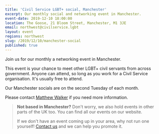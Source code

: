```yaml
---
title: 'Civil Service LGBT+ social, Manchester'
excerpt: Our monthly social and networking event in Manchester.
event-date: 2019-12-10 18:00:00
location: The Goose, 21 Bloom Street, Manchester, M1 3JE
email: northwest@civilservice.lgbt
layout: event
regions: northwest
slug: /2019/12/10/manchester-social
published: true
---
```


Join us for our monthly a networking event in Manchester. 

This event is your chance to meet other LGBT+ civil servants from across government. Anyone can attend, so long as you work for a Civil Service organisation. It's usually free to attend.

Our Manchester socials are on the second Tuesday of each month.

Please contact [Matthew Walker](mailto:MATTHEW.WALKER1@DWP.GSI.GOV.UK)  if you need more information.

> **Not based in Manchester?** Don't worry, we also hold events in other parts of the UK too. You can find all our events on our website.
> 
> If we don't have an event coming up in your area, why not run one yourself! [Contact us](/about/contact-us/) and we can help you promote it.
